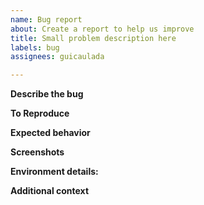 ```yaml
---
name: Bug report
about: Create a report to help us improve
title: Small problem description here
labels: bug
assignees: guicaulada

---
```


**Describe the bug**
<!-- A clear and concise description of what the bug is. -->

**To Reproduce**
<!--
Steps to reproduce the behavior:
1. Go to '...'
2. Click on '....'
3. Scroll down to '....'
4. See error
-->

**Expected behavior**
<!-- A clear and concise description of what you expected to happen. -->

**Screenshots**
<!-- If applicable, add screenshots to help explain your problem. -->

**Environment details:**
<!--
 - OS: [e.g. iOS]
 - Browser [e.g. chrome, safari]
 - Version [e.g. 22]
 - Anything else you think is valuable...
-->

**Additional context**
<!-- Add any other context about the problem here. -->
